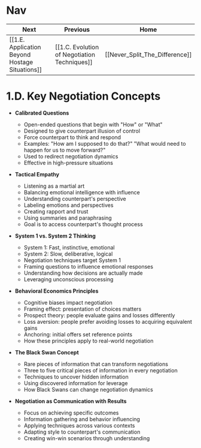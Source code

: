 # Nav 

| Next                         | Previous                                     | Home                           |
| ---------------------------- | -------------------------------------------- | ------------------------------ |
| [[1.E. Application Beyond Hostage Situations]] | [[1.C. Evolution of Negotiation Techniques]] | [[Never_Split_The_Difference]] |
# 1.D. Key Negotiation Concepts

- **Calibrated Questions**
  - Open-ended questions that begin with "How" or "What"
  - Designed to give counterpart illusion of control
  - Force counterpart to think and respond
  - Examples: "How am I supposed to do that?" "What would need to happen for us to move forward?"
  - Used to redirect negotiation dynamics
  - Effective in high-pressure situations

- **Tactical Empathy**
  - Listening as a martial art
  - Balancing emotional intelligence with influence
  - Understanding counterpart's perspective
  - Labeling emotions and perspectives
  - Creating rapport and trust
  - Using summaries and paraphrasing
  - Goal is to access counterpart's thought process

- **System 1 vs. System 2 Thinking**
  - System 1: Fast, instinctive, emotional
  - System 2: Slow, deliberative, logical
  - Negotiation techniques target System 1
  - Framing questions to influence emotional responses
  - Understanding how decisions are actually made
  - Leveraging unconscious processing

- **Behavioral Economics Principles**
  - Cognitive biases impact negotiation
  - Framing effect: presentation of choices matters
  - Prospect theory: people evaluate gains and losses differently
  - Loss aversion: people prefer avoiding losses to acquiring equivalent gains
  - Anchoring: initial offers set reference points
  - How these principles apply to real-world negotiation

- **The Black Swan Concept**
  - Rare pieces of information that can transform negotiations
  - Three to five critical pieces of information in every negotiation
  - Techniques to uncover hidden information
  - Using discovered information for leverage
  - How Black Swans can change negotiation dynamics

- **Negotiation as Communication with Results**
  - Focus on achieving specific outcomes
  - Information gathering and behavior influencing
  - Applying techniques across various contexts
  - Adapting style to counterpart's communication
  - Creating win-win scenarios through understanding

